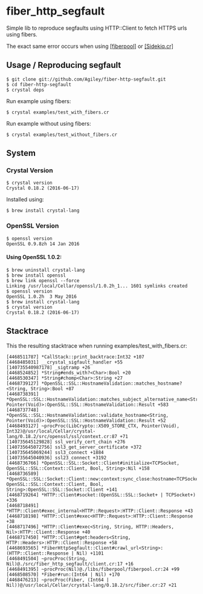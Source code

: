 # fiber_http_segfault

Simple lib to reproduce segfaults using HTTP::Client to fetch HTTPS urls using fibers.

The exact same error occurs when using [[fiberpool]](https://github.com/akitaonrails/fiberpool]) or [[Sidekiq.cr]](https://github.com/mperham/sidekiq.cr])

## Usage / Reproducing segfault
    $ git clone git://github.com/Agiley/fiber-http-segfault.git
    $ cd fiber-http-segfault
    $ crystal deps

Run example using fibers:

    $ crystal examples/test_with_fibers.cr 

Run example without using fibers:

    $ crystal examples/test_without_fibers.cr 

## System
### Crystal Version
    $ crystal version
    Crystal 0.18.2 (2016-06-17)

Installed using:

    $ brew install crystal-lang

### OpenSSL Version
    $ openssl version
    OpenSSL 0.9.8zh 14 Jan 2016

#### Using OpenSSL 1.0.2:
    $ brew uninstall crystal-lang
    $ brew install openssl
    $ brew link openssl --force
    Linking /usr/local/Cellar/openssl/1.0.2h_1... 1601 symlinks created
    $ openssl version
    OpenSSL 1.0.2h  3 May 2016
    $ brew install crystal-lang
    $ crystal version
    Crystal 0.18.2 (2016-06-17)

## Stacktrace

This the resulting stacktrace when running examples/test_with_fibers.cr:

```
[4468511787] *CallStack::print_backtrace:Int32 +107
[4468485031] __crystal_sigfault_handler +55
[140735540987178] _sigtramp +26
[4468524852] *String#ends_with?<Char>:Bool +20
[4468530347] *String#chomp<Char>:String +27
[4468739127] *OpenSSL::SSL::HostnameValidation::matches_hostname?<String, String>:Bool +87
[4468738391] *OpenSSL::SSL::HostnameValidation::matches_subject_alternative_name<String, Pointer(Void)>:OpenSSL::SSL::HostnameValidation::Result +583
[4468737748] *OpenSSL::SSL::HostnameValidation::validate_hostname<String, Pointer(Void)>:OpenSSL::SSL::HostnameValidation::Result +52
[4468493127] ~procProc(LibCrypto::X509_STORE_CTX, Pointer(Void), Int32)@/usr/local/Cellar/crystal-lang/0.18.2/src/openssl/ssl/context.cr:87 +71
[140735645129828] ssl_verify_cert_chain +276
[140735645072756] ssl3_get_server_certificate +372
[140735645069244] ssl3_connect +1884
[140735645040936] ssl23_connect +3192
[4468736766] *OpenSSL::SSL::Socket::Client#initialize<TCPSocket, OpenSSL::SSL::Context::Client, Bool, String>:Nil +158
[4468736589] *OpenSSL::SSL::Socket::Client::new:context:sync_close:hostname<TCPSocket, OpenSSL::SSL::Context::Client, Bool, String>:OpenSSL::SSL::Socket::Client +141
[4468719264] *HTTP::Client#socket:(OpenSSL::SSL::Socket+ | TCPSocket+) +336
[4468718491] *HTTP::Client#exec_internal<HTTP::Request>:HTTP::Client::Response +43
[4468718198] *HTTP::Client#exec<HTTP::Request>:HTTP::Client::Response +38
[4468717496] *HTTP::Client#exec<String, String, HTTP::Headers, Nil>:HTTP::Client::Response +40
[4468717450] *HTTP::Client#get:headers<String, HTTP::Headers>:HTTP::Client::Response +58
[4468693565] *FiberHttpSegfault::Client#crawl_url<String>:(HTTP::Client::Response | Nil) +1101
[4468491504] ~procProc(String, Nil)@./src/fiber_http_segfault/client.cr:17 +16
[4468491395] ~procProc(Nil)@./libs/fiberpool/fiberpool.cr:24 +99
[4468508570] *Fiber#run:(Int64 | Nil) +170
[4468476213] ~procProc(Fiber, (Int64 | Nil))@/usr/local/Cellar/crystal-lang/0.18.2/src/fiber.cr:27 +21
```